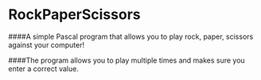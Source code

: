 # RockPaperScissors
####A simple Pascal program that allows you to play rock, paper, scissors against your computer!

####The program allows you to play multiple times and makes sure you enter a correct value.
